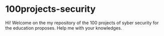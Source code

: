 # 100projects-security
Hi! Welcome on the my repository of the 100 projects of syber security for the education proposes. Help me with your knowledges.
